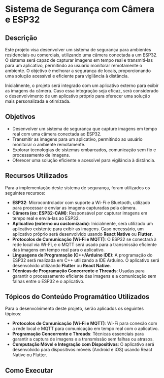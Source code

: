 # Sistema de Segurança com Câmera e ESP32

## Descrição

Este projeto visa desenvolver um sistema de segurança para ambientes residenciais ou comerciais, utilizando uma câmera conectada a um ESP32. O sistema será capaz de capturar imagens em tempo real e transmiti-las para um aplicativo, permitindo ao usuário monitorar remotamente o ambiente. O objetivo é melhorar a segurança de locais, proporcionando uma solução acessível e eficiente para vigilância à distância.

Inicialmente, o projeto será integrado com um aplicativo externo para exibir as imagens da câmera. Caso essa integração seja eficaz, será considerado o desenvolvimento de um aplicativo próprio para oferecer uma solução mais personalizada e otimizada.

## Objetivos

- Desenvolver um sistema de segurança que capture imagens em tempo real com uma câmera conectada ao ESP32.
- Transmitir as imagens para um aplicativo, permitindo ao usuário monitorar o ambiente remotamente.
- Explorar tecnologias de sistemas embarcados, comunicação sem fio e processamento de imagens.
- Oferecer uma solução eficiente e acessível para vigilância à distância.

## Recursos Utilizados

Para a implementação deste sistema de segurança, foram utilizados os seguintes recursos:

- **ESP32**: Microcontrolador com suporte a Wi-Fi e Bluetooth, utilizado para processar e enviar as imagens capturadas pela câmera.
- **Câmera (ex: ESP32-CAM)**: Responsável por capturar imagens em tempo real e enviá-las ao ESP32.
- **Aplicativo (externo ou customizado)**: Inicialmente, será utilizado um aplicativo existente para exibir as imagens. Caso necessário, um aplicativo próprio será desenvolvido usando **React Native** ou **Flutter**.
- **Protocolos de Comunicação (Wi-Fi e MQTT)**: O ESP32 se conectará à rede local via Wi-Fi, e o MQTT será usado para a transmissão eficiente das imagens em tempo real para o aplicativo.
- **Linguagens de Programação (C++/Arduino IDE)**: A programação do ESP32 será realizada em C++ utilizando a IDE Arduino. O aplicativo será desenvolvido utilizando **Flutter** ou **React Native**.
- **Técnicas de Programação Concorrente e Threads**: Usadas para garantir o processamento eficiente das imagens e a comunicação sem falhas entre o ESP32 e o aplicativo.

## Tópicos do Conteúdo Programático Utilizados

Para o desenvolvimento deste projeto, serão aplicados os seguintes tópicos:

- **Protocolos de Comunicação (Wi-Fi e MQTT)**: Wi-Fi para conexão com a rede local e MQTT para comunicação em tempo real com o aplicativo.
- **Programação Concorrente e Threads**: Técnicas essenciais para garantir a captura de imagens e a transmissão sem falhas ou atrasos.
- **Computação Móvel e Integração com Dispositivos**: O aplicativo será desenvolvido para dispositivos móveis (Android e iOS) usando React Native ou Flutter.

## Como Executar
